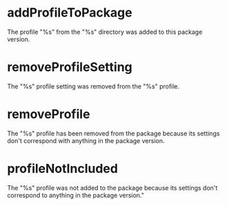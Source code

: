 # addProfileToPackage

The profile "%s" from the "%s" directory was added to this package version.

# removeProfileSetting

The "%s" profile setting was removed from the "%s" profile.

# removeProfile

The "%s" profile has been removed from the package because its settings don't correspond with anything in the package version.

# profileNotIncluded

The "%s" profile was not added to the package because its settings don't correspond to anything in the package version."
